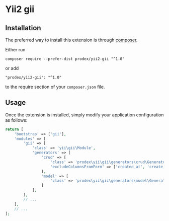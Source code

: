 Yii2 gii
========


Installation
------------

The preferred way to install this extension is through [composer](http://getcomposer.org/download/).

Either run

```
composer require --prefer-dist prodex/yii2-gii "^1.0"
```

or add

```
"prodex/yii2-gii": "^1.0"
```

to the require section of your `composer.json` file.

Usage
-----

Once the extension is installed, simply modify your application configuration as follows:

```php
return [
    'bootstrap' => ['gii'],
    'modules' => [
        'gii' => [
            'class' => 'yii\gii\Module',
            'generators' => [
                'crud' => [
                    'class' => 'prodex\yii\gii\generators\crud\Generator',
                    'excludeColumnsFromForm' => ['created_at', 'create_time', 'updated_at', 'update_time']
                ],
                'model' => [
                    'class' => 'prodex\yii\gii\generators\model\Generator'
                ]
            ],
        ],
        // ...
    ],
    // ...
];
```